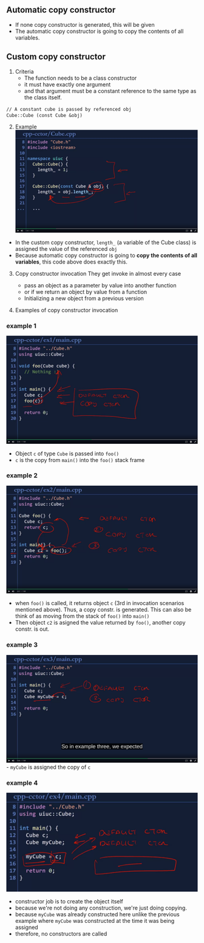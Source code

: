 ## Automatic copy constructor 
- If none copy constructor is generated, this will be given 
- The automatic copy constructor is going to copy the contents of all variables.

## Custom copy constructor 
1. Criteria
	- The function needs to be a class constructor
	- it must have exactly one argument
	- and that argument must be a constant reference to the same type as the class itself.


```
// A constant cube is passed by referenced obj
Cube::Cube (const Cube &obj)
```

2. Example 
![](../../../img/Pasted20240128020613.png)

- In the custom copy constructor, `length_` (a variable of the Cube class) is assigned the value of the referenced `obj`
- Because automatic copy constructor is going to **copy the contents of all variables**, this code above does exactly this.


3. Copy constructor invocation 
	They get invoke in almost every case
	- pass an object as a parameter by value into another function
	- or if we return an object by value from a function 
	- Initializing a new object from a previous version 


4. Examples of copy constructor invocation 

### example 1 
![](../../../img/20240128022430.png)


- Object `c` of type `Cube` is passed into `foo()`
- `c` is the copy from `main()` into the `foo()` stack frame 

### example 2 

![](../../../img/Pastedimage20240128023017.png)
- when `foo()` is called, it returns object `c` (3rd in invocation scenarios mentioned above). Thus, a copy constr. is generated. This can also be think of as moving from the stack of `foo()` into `main()`
- Then object `c2` is asigned the value returned by `foo()`, another copy constr. is out. 

### example 3 

![](../../../img/Pastedimage20240128024139.png)
	-  `myCube` is assigned the copy of `c`

### example 4 

![](../../../img/Pastedimage20240128024430.png)
- constructor job is to create the object itself 
- because we're not doing any construction, we're just doing copying.
- because `myCube` was already constructed here unlike the previous example where `myCube` was constructed at the time it was being assigned
- therefore, no constructors are called
